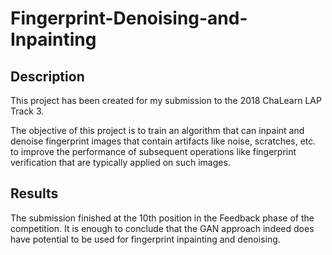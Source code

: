 # Fingerprint-Denoising-and-Inpainting

## Description
This project has been created for my submission to the 2018 ChaLearn LAP Track 3.

The objective of this project is to train an algorithm that can inpaint and denoise fingerprint images that contain artifacts like noise, scratches, etc. to improve the performance of subsequent operations like fingerprint verification that are typically applied on such images.

## Results
The submission finished at the 10th position in the Feedback phase of the competition. It is enough to conclude that the GAN approach indeed does have potential to be used for fingerprint inpainting and denoising.
